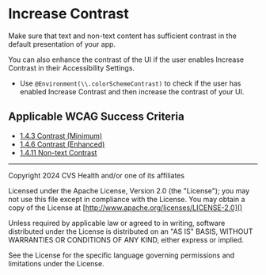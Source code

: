 # Increase Contrast
Make sure that text and non-text content has sufficient contrast in the default presentation of your app. 

You can also enhance the contrast of the UI if the user enables Increase Contrast in their Accessibility Settings. 

- Use `@Environment(\\.colorSchemeContrast)` to check if the user has enabled Increase Contrast and then increase the contrast of your UI.

## Applicable WCAG Success Criteria
- [1.4.3 Contrast (Minimum)](https://www.w3.org/WAI/WCAG22/Understanding/contrast-minimum)
- [1.4.6 Contrast (Enhanced)](https://www.w3.org/WAI/WCAG22/Understanding/contrast-enhanced)
- [1.4.11 Non-text Contrast](https://www.w3.org/WAI/WCAG22/Understanding/non-text-contrast)

----

Copyright 2024 CVS Health and/or one of its affiliates

Licensed under the Apache License, Version 2.0 (the "License");
you may not use this file except in compliance with the License.
You may obtain a copy of the License at
[http://www.apache.org/licenses/LICENSE-2.0]()

Unless required by applicable law or agreed to in writing, software
distributed under the License is distributed on an "AS IS" BASIS,
WITHOUT WARRANTIES OR CONDITIONS OF ANY KIND, either express or implied.

See the License for the specific language governing permissions and
limitations under the License.
